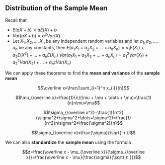 ## Distribution of the Sample Mean

Recall that
- $E(aX+b)=aE(X)+b$
- $Var(aX+b)=a^2Var(X)$
- Let $X_{1},X_{2},\dots,X_{n}$ be any independent random variables and let $a_{1},a_{2},\dots,a_{n}$ be any constants, then
	$E(a_{1}X_{1}+a_{2}X_{2}+\dots+a_{n}X_{n})=a_{1}E(X_{1})+a_{2}E(X^2)+\dots+a_{n}E(X_{n})$
	$Var(a_{1}X_{1}+a_{2}X_{2}+\dots+a_{n}X_{n})=a_{1}^2Var(X_{1})+a_{2}^2Var(X_{2})+\dots+a_{n^2}Var(X_{n})$

We can apply these theorems to find the **mean and variance** of the **sample mean**

$$\overline x=\frac{\sum_{i=1}^n x_{i}}{n}$$

$$\mu_{\overline x}=\frac{1}{n}(\mu + \mu + \dots + \mu)=\frac{1}{n}n\mu=\mu$$

$$\sigma_{\overline x^2}=\frac{1}{n^2}(\sigma^2+\sigma^2+\dots+\sigma^2)=\frac{1}{n^2}n\sigma^2=\frac{\sigma^2}{n}$$

$$\sigma_{\overline x}=\frac{\sigma}{\sqrt{ n }}$$

We can also **standardize** the **sample mean** using the formula

$$z=\frac{\overline x - \mu_{\overline x}}{\sigma_{\overline x}}=\frac{\overline x - \mu}{\frac{\sigma}{\sqrt{ n }}}$$
